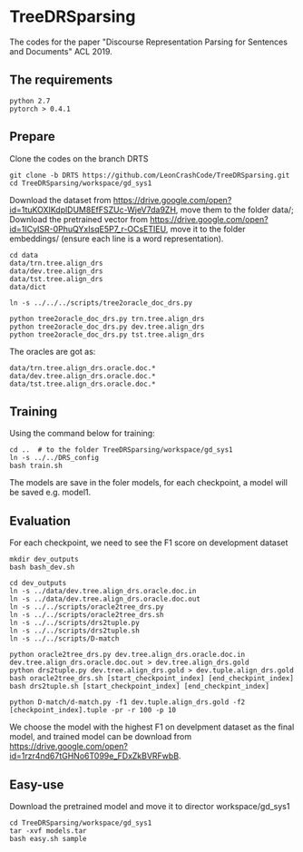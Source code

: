 # TreeDRSparsing
The codes for the paper "Discourse Representation Parsing for Sentences and Documents" ACL 2019.

## The requirements

    python 2.7
    pytorch > 0.4.1
  
## Prepare
Clone the codes on the branch DRTS

    git clone -b DRTS https://github.com/LeonCrashCode/TreeDRSparsing.git
    cd TreeDRSparsing/workspace/gd_sys1
    
Download the dataset from https://drive.google.com/open?id=1tuKOXIKdplDUM8EfFSZUc-WjeV7da9ZH, move them to the folder data/; Download the pretrained vector from https://drive.google.com/open?id=1ICyISR-0PhuQYxIsqE5P7_r-OCsETIEU, move it to the folder embeddings/ (ensure each line is a word representation).

    cd data
    data/trn.tree.align_drs
    data/dev.tree.align_drs
    data/tst.tree.align_drs
    data/dict
    
    ln -s ../../../scripts/tree2oracle_doc_drs.py
    
    python tree2oracle_doc_drs.py trn.tree.align_drs
    python tree2oracle_doc_drs.py dev.tree.align_drs
    python tree2oracle_doc_drs.py tst.tree.align_drs
    
The oracles are got as:
  
    data/trn.tree.align_drs.oracle.doc.*
    data/dev.tree.align_drs.oracle.doc.*
    data/tst.tree.align_drs.oracle.doc.*
    
## Training
Using the command below for training:

    cd ..  # to the folder TreeDRSparsing/workspace/gd_sys1
    ln -s ../../DRS_config
    bash train.sh
    
The models are save in the foler models, for each checkpoint, a model will be saved e.g. model1.

## Evaluation
For each checkpoint, we need to see the F1 score on development dataset

    mkdir dev_outputs
    bash bash_dev.sh
    
    cd dev_outputs
    ln -s ../data/dev.tree.align_drs.oracle.doc.in
    ln -s ../data/dev.tree.align_drs.oracle.doc.out
    ln -s ../../scripts/oracle2tree_drs.py
    ln -s ../../scripts/oracle2tree_drs.sh
    ln -s ../../scripts/drs2tuple.py
    ln -s ../../scripts/drs2tuple.sh
    ln -s ../../scripts/D-match
 
    python oracle2tree_drs.py dev.tree.align_drs.oracle.doc.in dev.tree.align_drs.oracle.doc.out > dev.tree.align_drs.gold
    python drs2tuple.py dev.tree.align_drs.gold > dev.tuple.align_drs.gold
    bash oracle2tree_drs.sh [start_checkpoint_index] [end_checkpint_index]
    bash drs2tuple.sh [start_checkpoint_index] [end_checkpint_index]
    
    python D-match/d-match.py -f1 dev.tuple.align_drs.gold -f2 [checkpoint_index].tuple -pr -r 100 -p 10
    
We choose the model with the highest F1 on develpment dataset as the final model, and trained model can be download from https://drive.google.com/open?id=1rzr4nd67tGHNo6T099e_FDxZkBVRFwbB.

## Easy-use
Download the pretrained model and move it to director workspace/gd_sys1

    cd TreeDRSparsing/workspace/gd_sys1
    tar -xvf models.tar
    bash easy.sh sample



